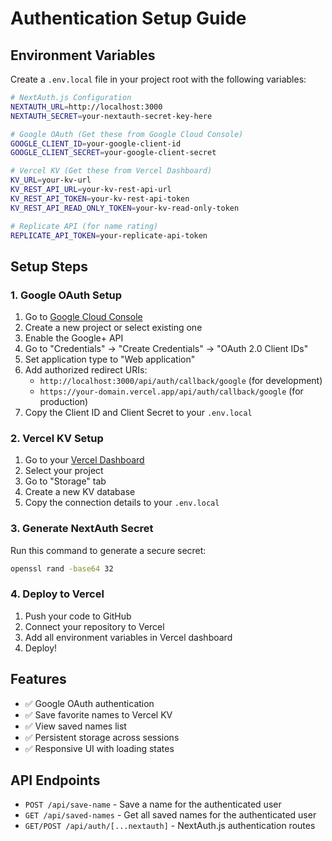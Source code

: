 # Authentication Setup Guide

## Environment Variables

Create a `.env.local` file in your project root with the following variables:

```bash
# NextAuth.js Configuration
NEXTAUTH_URL=http://localhost:3000
NEXTAUTH_SECRET=your-nextauth-secret-key-here

# Google OAuth (Get these from Google Cloud Console)
GOOGLE_CLIENT_ID=your-google-client-id
GOOGLE_CLIENT_SECRET=your-google-client-secret

# Vercel KV (Get these from Vercel Dashboard)
KV_URL=your-kv-url
KV_REST_API_URL=your-kv-rest-api-url
KV_REST_API_TOKEN=your-kv-rest-api-token
KV_REST_API_READ_ONLY_TOKEN=your-kv-read-only-token

# Replicate API (for name rating)
REPLICATE_API_TOKEN=your-replicate-api-token
```

## Setup Steps

### 1. Google OAuth Setup

1. Go to [Google Cloud Console](https://console.cloud.google.com/)
2. Create a new project or select existing one
3. Enable the Google+ API
4. Go to "Credentials" → "Create Credentials" → "OAuth 2.0 Client IDs"
5. Set application type to "Web application"
6. Add authorized redirect URIs:
   - `http://localhost:3000/api/auth/callback/google` (for development)
   - `https://your-domain.vercel.app/api/auth/callback/google` (for production)
7. Copy the Client ID and Client Secret to your `.env.local`

### 2. Vercel KV Setup

1. Go to your [Vercel Dashboard](https://vercel.com/dashboard)
2. Select your project
3. Go to "Storage" tab
4. Create a new KV database
5. Copy the connection details to your `.env.local`

### 3. Generate NextAuth Secret

Run this command to generate a secure secret:

```bash
openssl rand -base64 32
```

### 4. Deploy to Vercel

1. Push your code to GitHub
2. Connect your repository to Vercel
3. Add all environment variables in Vercel dashboard
4. Deploy!

## Features

- ✅ Google OAuth authentication
- ✅ Save favorite names to Vercel KV
- ✅ View saved names list
- ✅ Persistent storage across sessions
- ✅ Responsive UI with loading states

## API Endpoints

- `POST /api/save-name` - Save a name for the authenticated user
- `GET /api/saved-names` - Get all saved names for the authenticated user
- `GET/POST /api/auth/[...nextauth]` - NextAuth.js authentication routes
